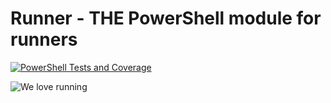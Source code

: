 # Runner - THE PowerShell module for runners

[![PowerShell Tests and Coverage](https://github.com/nohwnd/Runner/actions/workflows/test.yml/badge.svg)](https://github.com/nohwnd/Runner/actions/workflows/test.yml)

![We love running](https://media.istockphoto.com/id/827571568/photo/determined-personal-trainer-dragging-exhausted-overweight-woman-on-track-motivating-her-to.jpg?s=612x612&w=0&k=20&c=UtME9JkanqnkAwz8IXOC-SIlVtzTQgZsVDnHKvJrRB0=)
